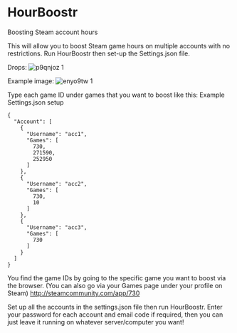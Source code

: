 # HourBoostr
Boosting Steam account hours

This will allow you to boost Steam game hours on multiple accounts with no restrictions.
Run HourBoostr then set-up the Settings.json file.

Drops:
![p9qnjoz 1](https://cloud.githubusercontent.com/assets/9034691/9141437/f8cd14be-3d38-11e5-9d09-52692fd156eb.png)

Example image:
![enyo9tw 1](https://cloud.githubusercontent.com/assets/9034691/9140843/68b653d0-3d34-11e5-8121-dcc882fa70fe.png)

Type each game ID under games that you want to boost like this:
Example Settings.json setup
```
{
  "Account": [
    {
      "Username": "acc1",
      "Games": [
        730,
        271590,
        252950
      ]
    },
	{
      "Username": "acc2",
      "Games": [
        730,
        10
      ]
    },
	{
      "Username": "acc3",
      "Games": [
        730
      ]
    }
  ]
}
```

You find the game IDs by going to the specific game you want to boost via the browser.
(You can also go via your Games page under your profile on Steam)
http://steamcommunity.com/app/730

Set up all the accounts in the settings.json file then run HourBoostr.
Enter your password for each account and email code if required, then you can just leave it running on whatever server/computer you want!
